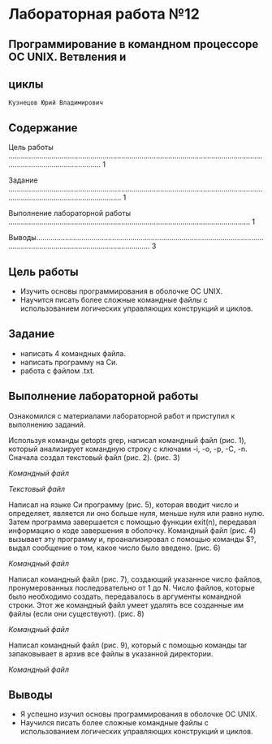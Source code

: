 # Лабораторная работа №12

## Программирование в командном процессоре ОС UNIX. Ветвления и

## циклы

```
Кузнецов Юрий Владимирович
```
## Содержание

Цель работы ......................................................................................................................................................................... 1

Задание ................................................................................................................................................................................... 1

Выполнение лабораторной работы ...................................................................................................................... 1

Выводы.................................................................................................................................................................................... 3

## Цель работы

- Изучить основы программирования в оболочке ОС UNIX.
- Научится писать более сложные командные файлы с использованием логических
    управляющих конструкций и циклов.

## Задание

- написать 4 командных файла.
- написать программу на Си.
- работа с файлом .txt.

## Выполнение лабораторной работы

Ознакомился с материалами лабораторной работ и приступил к выполнению заданий.

Используя команды getopts grep, написал командный файл (рис. 1), который
анализирует командную строку с ключами -i, -o, -p, -C, -n. Сначала создал текстовый
файл (рис. 2). (рис. 3)


_Командный файл_

_Текстовый файл_

Написал на языке Си программу (рис. 5), которая вводит число и определяет, является
ли оно больше нуля, меньше нуля или равно нулю. Затем программа завершается с
помощью функции exit(n), передавая информацию о коде завершения в оболочку.
Командный файл (рис. 4) вызывает эту программу и, проанализировал с помощью
команды $?, выдал сообщение о том, какое число было введено. (рис. 6)

_Командный файл_


Написал командный файл (рис. 7), создающий указанное число файлов,
пронумерованных последовательно от 1 до N. Число файлов, которые было необходимо
создать, передавалось в аргументы командной строки. Этот же командный файл умеет
удалять все созданные им файлы (если они существуют). (рис. 8)

_Командный файл_

Написал командный файл (рис. 9), который с помощью команды tar запаковывает в
архив все файлы в указанной директории.

_Командный файл_

## Выводы

- Я успешно изучил основы программирования в оболочке ОС UNIX.
- Научился писать более сложные командные файлы с использованием логических
    управляющих конструкций и циклов.


